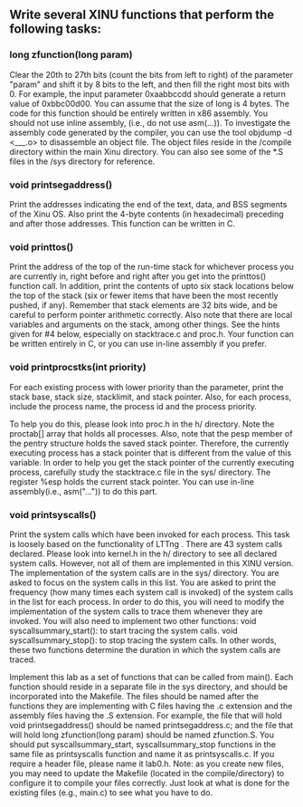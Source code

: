 ## Write several XINU functions that perform the following tasks:

### long zfunction(long param)

Clear the 20th to 27th bits (count the bits from left to right) of the parameter "param" and shift it by 8 bits to the left, and then fill the right most bits with 0. For example, the input parameter 0xaabbccdd should generate a return value of 0xbbc00d00. You can assume that the size of long is 4 bytes. The code for this function should be entirely written in x86 assembly. You should not use inline assembly, (i.e., do not use asm(...)). To investigate the assembly code generated by the compiler, you can use the tool objdump -d <___.o> to disassemble an object file. The object files reside in the /compile directory within the main Xinu directory. You can also see some of the *.S files in the /sys directory for reference.

### void printsegaddress()

Print the addresses indicating the end of the text, data, and BSS segments of the Xinu OS. Also print the 4-byte contents (in hexadecimal) preceding and after those addresses. This function can be written in C.

### void printtos()

Print the address of the top of the run-time stack for whichever process you are currently in, right before and right after you get into the printtos() function call. In addition, print the contents of upto six stack locations below the top of the stack (six or fewer items that have been the most recently pushed, if any). Remember that stack elements are 32 bits wide, and be careful to perform pointer arithmetic correctly. Also note that there are local variables and arguments on the stack, among other things. See the hints given for #4 below, especially on stacktrace.c and proc.h. Your function can be written entirely in C, or you can use in-line assembly if you prefer.

### void printprocstks(int priority)

For each existing process with lower priority than the parameter, print the stack base, stack size, stacklimit, and stack pointer. Also, for each process, include the process name, the process id and the process priority.

To help you do this, please look into proc.h in the h/ directory. Note the proctab[] array that holds all processes. Also, note that the pesp member of the pentry structure holds the saved stack pointer. Therefore, the currently executing process has a stack pointer that is different from the value of this variable. In order to help you get the stack pointer of the currently executing process, carefully study the stacktrace.c file in the sys/ directory. The register %esp holds the current stack pointer. You can use in-line assembly(i.e., asm("...")) to do this part.

### void printsyscalls()

Print the system calls which have been invoked for each process. This task is loosely based on the functionality of LTTng . There are 43 system calls declared. Please look into kernel.h in the h/ directory to see all declared system calls. However, not all of them are implemented in this XINU version. The implementation of the system calls are in the sys/ directory. You are asked to focus on the system calls in this list. You are asked to print the frequency (how many times each system call is invoked) of the system calls in the list for each process. In order to do this, you will need to modify the implementation of the system calls to trace them whenever they are invoked. You will also need to implement two other functions:
void syscallsummary_start(): to start tracing the system calls.
void syscallsummary_stop(): to stop tracing the system calls.
In other words, these two functions determine the duration in which the system calls are traced.

Implement this lab as a set of functions that can be called from main(). Each function should reside in a separate file in the sys directory, and should be incorporated into the Makefile. The files should be named after the functions they are implementing with C files having the .c extension and the assembly files having the .S extension. For example, the file that will hold void printsegaddress() should be named printsegaddress.c; and the file that will hold long zfunction(long param) should be named zfunction.S. You should put syscallsummary_start, syscallsummary_stop functions in the same file as printsyscalls function and name it as printsyscalls.c. If you require a header file, please name it lab0.h. Note: as you create new files, you may need to update the Makefile (located in the compile/directory) to configure it to compile your files correctly. Just look at what is done for the existing files (e.g., main.c) to see what you have to do.
